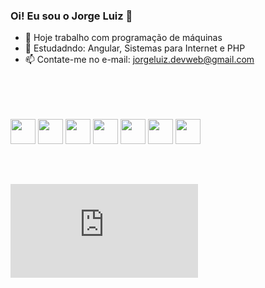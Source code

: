 ### Oi! Eu sou o Jorge Luiz 👋


- 🔭 Hoje trabalho com programação de máquinas
- 🌱 Estudadndo: Angular, Sistemas para Internet e PHP
- 📫 Contate-me no e-mail: jorgeluiz.devweb@gmail.com
<div style ="display: inline_block"><br>
<img width="40px" 
src="https://cdn.jsdelivr.net/gh/devicons/devicon/icons/angularjs/angularjs-original.svg" vspace="50px" />
  <img width="40px"
    src="https://cdn.jsdelivr.net/gh/devicons/devicon/icons/javascript/javascript-original.svg" vspace="50px" />
<img width="40px"
src="https://cdn.jsdelivr.net/gh/devicons/devicon/icons/css3/css3-original.svg" vspace="50px"/>
<img width="40px"
src="https://cdn.jsdelivr.net/gh/devicons/devicon/icons/html5/html5-original.svg" vspace="50px"/>
<img width="40px"
src="https://cdn.jsdelivr.net/gh/devicons/devicon/icons/php/php-original.svg" vspace="50px"/>
<img width="40px"
src="https://cdn.jsdelivr.net/gh/devicons/devicon/icons/mysql/mysql-original-wordmark.svg" vspace="50px"/>
<img width="40px"
src="https://cdn.jsdelivr.net/gh/devicons/devicon/icons/vscode/vscode-original-wordmark.svg" />
</div>

 ![Snake animation](https://github.com/jorgedevweb/jorgedevweb/edit/main/README.md)


          
          
          
          

